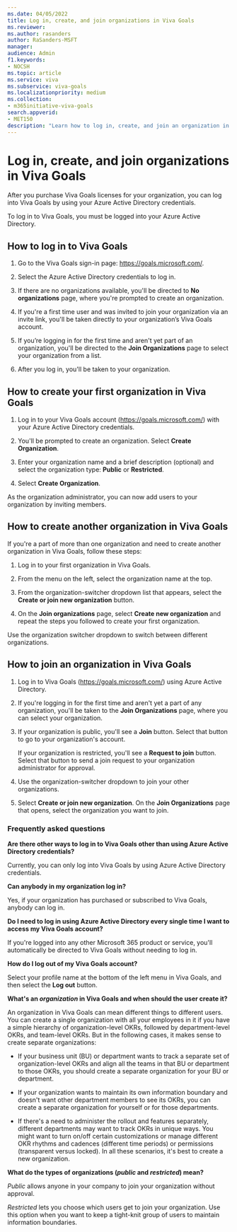 ```yaml
---
ms.date: 04/05/2022
title: Log in, create, and join organizations in Viva Goals
ms.reviewer: 
ms.author: rasanders
author: RaSanders-MSFT
manager: 
audience: Admin
f1.keywords:
- NOCSH
ms.topic: article
ms.service: viva
ms.subservice: viva-goals
ms.localizationpriority: medium
ms.collection:  
- m365initiative-viva-goals  
search.appverid:
- MET150
description: "Learn how to log in, create, and join an organization in Viva Goals"
---
```


# Log in, create, and join organizations in Viva Goals

After you purchase Viva Goals licenses for your organization, you can log into Viva Goals by using your Azure Active Directory credentials. 

To log in to Viva Goals, you must be logged into your Azure Active Directory.

## How to log in to Viva Goals 

1. Go to the Viva Goals sign-in page: https://goals.microsoft.com/.

2. Select the Azure Active Directory credentials to log in.

3. If there are no organizations available, you'll be directed to **No organizations** page, where you're prompted to create an organization.

4. If you're a first time user and was invited to join your organization via an invite link, you'll be taken directly to your organization’s Viva Goals account. 

5. If you’re logging in for the first time and aren't yet part of an organization, you'll be directed to the **Join Organizations** page to select your organization from a list.  

1. After you log in, you'll be taken to your organization.

## How to create your first organization in Viva Goals

1. Log in to your Viva Goals account (https://goals.microsoft.com/) with your Azure Active Directory credentials.

2. You'll be prompted to create an organization. Select **Create Organization**.

3. Enter your organization name and a brief description (optional) and select the organization type: **Public** or **Restricted**.

4. Select **Create Organization**.

As the organization administrator, you can now add users to your organization by inviting members.

## How to create another organization in Viva Goals

If you're a part of more than one organization and need to create another organization in Viva Goals, follow these steps:

1. Log in to your first organization in Viva Goals.

2. From the menu on the left, select the organization name at the top.

3. From the organization-switcher dropdown list that appears, select the **Create or join new organization** button.

4. On the **Join organizations** page, select **Create new organization** and repeat the steps you followed to create your first organization.

Use the organization switcher dropdown to switch between different organizations.

## How to join an organization in Viva Goals 

1. Log in to Viva Goals (https://goals.microsoft.com/) using Azure Active Directory.

2. If you're logging in for the first time and aren't yet a part of any organization, you'll be taken to the **Join Organizations** page, where you can select your organization.

3. If your organization is public, you'll see a **Join** button. Select that button to go to your organization's account. 

   If your organization is restricted, you'll see a **Request to join** button. Select that button to send a join request to your organization administrator for approval.

5. Use the organization-switcher dropdown to join your other organizations.

6. Select **Create or join new organization**. On the **Join Organizations** page that opens, select the organization you want to join.

### Frequently asked questions

**Are there other ways to log in to Viva Goals other than using Azure Active Directory credentials?**

Currently, you can only log into Viva Goals by using Azure Active Directory credentials.

**Can anybody in my organization log in?**

Yes, if your organization has purchased or subscribed to Viva Goals, anybody can log in.  

**Do I need to log in using Azure Active Directory every single time I want to access my Viva Goals account?**

If you're logged into any other Microsoft 365 product or service, you'll automatically be directed to Viva Goals without needing to log in.

**How do I log out of my Viva Goals account?**

Select your profile name at the bottom of the left menu in Viva Goals, and then select the **Log out** button.

**What's an *organization* in Viva Goals and when should the user create it?**

An organization in Viva Goals can mean different things to different users. You can create a single organization with all your employees in it if you have a simple hierarchy of organization-level OKRs, followed by department-level OKRs, and team-level OKRs. But in the following cases, it makes sense to create separate organizations: 

- If your business unit (BU) or department wants to track a separate set of organization-level OKRs and align all the teams in that BU or department to those OKRs, you should create a separate organization for your BU or department. 

- If your organization wants to maintain its own information boundary and doesn't want other department members to see its OKRs, you can create a separate organization for yourself or for those departments. 

- If there's a need to administer the rollout and features separately, different departments may want to track OKRs in unique ways. You might want to turn on/off certain customizations or manage different OKR rhythms and cadences (different time periods) or permissions (transparent versus locked). In all these scenarios, it's best to create a new organization. 

**What do the types of organizations (*public* and *restricted*) mean?**

*Public* allows anyone in your company to join your organization without approval.

*Restricted* lets you choose which users get to join your organization. Use this option when you want to keep a tight-knit group of users to maintain information boundaries.

